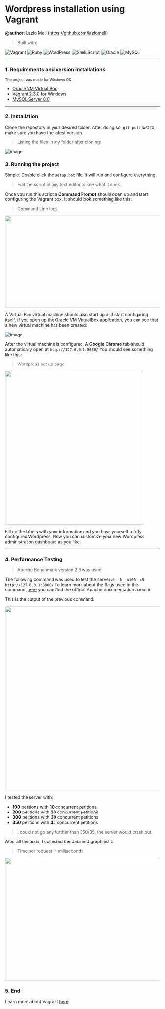 # Wordpress installation using Vagrant

**@author:** Lazlo Meli (https://github.com/lazlomeli)

> Built with: 

![Vagrant](https://img.shields.io/badge/vagrant-%231563FF.svg?style=for-the-badge&logo=vagrant&logoColor=white)
![Ruby](https://img.shields.io/badge/ruby-%23CC342D.svg?style=for-the-badge&logo=ruby&logoColor=white)
![WordPress](https://img.shields.io/badge/WordPress-%23117AC9.svg?style=for-the-badge&logo=WordPress&logoColor=white)
![Shell Script](https://img.shields.io/badge/shell_script-%23121011.svg?style=for-the-badge&logo=gnu-bash&logoColor=white)
![Oracle](https://img.shields.io/badge/Oracle-F80000?style=for-the-badge&logo=oracle&logoColor=white)
![MySQL](https://img.shields.io/badge/mysql-%2300f.svg?style=for-the-badge&logo=mysql&logoColor=white)

_______________________________________________________________

### 1. Requirements and version installations
<sup>The project was made for Windows OS</sup>
- [Oracle VM Virtual Box](https://www.virtualbox.org/wiki/Downloads) 
- [Vagrant 2.3.0 for Windows](https://www.vagrantup.com/downloads)
- [MySQL Server 8.0](https://dev.mysql.com/downloads/mysql/)

_______________________________________________________________

### 2. Installation
Clone the repostory in your desired folder. After doing so, `git pull` just to make sure you have the latest version.
> Listing the files in my folder after cloning:

![image](https://user-images.githubusercontent.com/72606659/194422481-6b71fe31-383b-4ba8-bacc-5052a6ab4c68.png)

### 3. Running the project
Simple. Double click the `setup.bat` file. It will run and configure everything.
> Edit the script in any text editor to see what it does

Once you run this script a **Command Prompt** should open up and start configuring the Vagrant box. It should look something like this:
> Command Line logs

<img src="https://user-images.githubusercontent.com/72606659/194424879-b29db742-f28c-46be-9bb7-16f4025fdfc9.png" width="700" height="300">

A Virtual Box virtual machine should also start up and start configuring itself.
If you open up the Oracle VM VirtualBox application, you can see that a new virtual machine has been created:

![image](https://user-images.githubusercontent.com/72606659/194425206-6aeabc70-3c07-4fd4-98b9-37492a7d4c0d.png)

After the virtual machine is configured. A **Google Chrome** tab should automatically open at `http://127.0.0.1:8080/`
You should see something like this:
> Wordpress set up page

<img src="https://user-images.githubusercontent.com/72606659/194426321-b1a7b03a-77d5-490b-ab14-a29bea32cf59.png" width="450" height="500">

Fill up the labels with your information and you have yourself a fully configured Wordpress. Now you can customize your new Wordpress administration dashboard as you like.

_______________________________________________________________

### 4. Performance Testing
> Apache Benchmark version 2.3 was used

The following command was used to test the server `ab -k -n100 -c5 http://127.0.0.1:8000/`
To learn more about the flags used in this command, [here](https://httpd.apache.org/docs/2.4/programs/ab.html) you can find the official Apache documentation about it.

This is the output of the previous command:

<img src="https://user-images.githubusercontent.com/72606659/194429378-c5eb790e-b7de-4b74-bc1c-99a528ef65e0.png" width="600" height="600">

I tested the server with: 
- **100** petitions with **10** concurrent petitions
- **200** petitions with **20** concurrent petitions
- **300** petitions with **30** concurrent petitions
- **350** petitions with **35** concurrent petitions

> I could not go any further than 350/35, the server would crash out.

After all the tests, I collected the data and graphied it:
> Time per request in milliseconds

<img src="https://user-images.githubusercontent.com/72606659/194429891-2577c8dc-a68a-4593-9032-709a7416b26c.png" width="600" height="400">

### 5. End
Learn more about Vagrant [here](https://www.vagrantup.com/docs)
